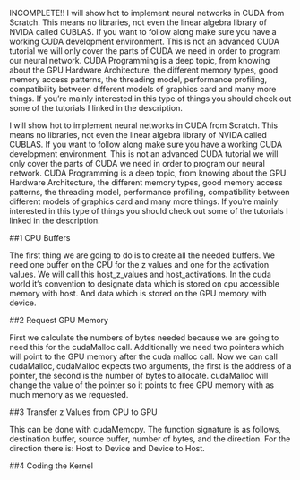 INCOMPLETE!! I will show hot to implement neural networks in CUDA from Scratch. This means no libraries, not even the linear algebra library of NVIDA called CUBLAS.
If you want to follow along make sure you have a working CUDA development environment.
This is not an advanced CUDA tutorial we will only cover the parts of CUDA we need in order to program our neural network. CUDA Programming is a deep topic, from knowing about the GPU Hardware Architecture, the different memory types, good memory access patterns, the threading model, performance profiling, compatibility between different models of graphics card and many more things.  If you’re mainly interested in this type of things you should check out some of the tutorials I linked in the description.

I will show hot to implement neural networks in CUDA from Scratch. This means no libraries, not even the linear algebra library of NVIDA called CUBLAS.
If you want to follow along make sure you have a working CUDA development environment.
This is not an advanced CUDA tutorial we will only cover the parts of CUDA we need in order to program our neural network. CUDA Programming is a deep topic, from knowing about the GPU Hardware Architecture, the different memory types, good memory access patterns, the threading model, performance profiling, compatibility between different models of graphics card and many more things.  If you’re mainly interested in this type of things you should check out some of the tutorials I linked in the description.

##1 CPU Buffers

The first thing we are going to do is to create all the needed buffers. We need one buffer on the CPU for the z values and one for the activation values. 
We will call this host_z_values and host_activations. In the cuda world it’s convention to designate data which is stored on cpu accessible memory with host. And data which is stored on the GPU memory with device. 

##2 Request GPU Memory

First we calculate the numbers of bytes needed because we are going to need this for the cudaMalloc call.
Additionally we need two pointers which will point to the GPU memory after the cuda malloc call.
Now we can call cudaMalloc, cudaMalloc expects two arguments, the first is the address of a pointer, the second is the number of bytes to allocate. cudaMalloc will change the value of the pointer so it points to free GPU memory with as much memory as we requested.

##3 Transfer z Values from CPU to GPU

This can be done with cudaMemcpy. The function signature is as follows, destination buffer, source buffer, number of bytes, and the direction. 
For the direction there is: Host to Device and Device to Host.

##4 Coding the Kernel

